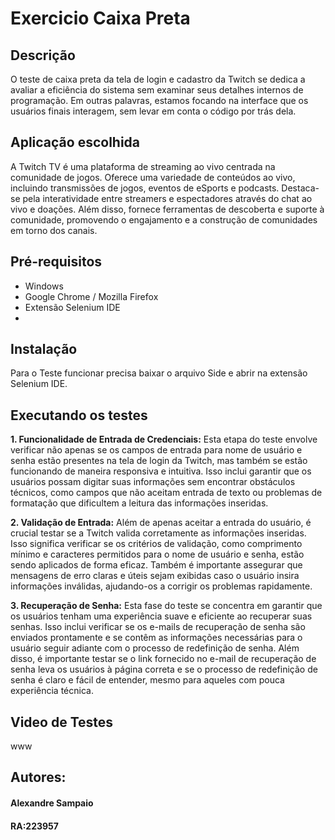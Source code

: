 # Exercicio Caixa Preta
## Descrição
O teste de caixa preta da tela de login e cadastro da Twitch se dedica a avaliar a eficiência do sistema sem examinar seus detalhes internos de programação. Em outras palavras, estamos focando na interface que os usuários finais interagem, sem levar em conta o código por trás dela.

## Aplicação escolhida
A Twitch TV é uma plataforma de streaming ao vivo centrada na comunidade de jogos. Oferece uma variedade de conteúdos ao vivo, incluindo transmissões de jogos, eventos de eSports e podcasts. Destaca-se pela interatividade entre streamers e espectadores através do chat ao vivo e doações. Além disso, fornece ferramentas de descoberta e suporte à comunidade, promovendo o engajamento e a construção de comunidades em torno dos canais.

## Pré-requisitos
- Windows
- Google Chrome / Mozilla Firefox
- Extensão Selenium IDE
- 
## Instalação
Para o Teste funcionar precisa baixar o arquivo Side e abrir na extensão Selenium IDE.

## Executando os testes
**1. Funcionalidade de Entrada de Credenciais:**
Esta etapa do teste envolve verificar não apenas se os campos de entrada para nome de usuário e senha estão presentes na tela de login da Twitch, mas também se estão funcionando de maneira responsiva e intuitiva. Isso inclui garantir que os usuários possam digitar suas informações sem encontrar obstáculos técnicos, como campos que não aceitam entrada de texto ou problemas de formatação que dificultem a leitura das informações inseridas.

**2. Validação de Entrada:**
Além de apenas aceitar a entrada do usuário, é crucial testar se a Twitch valida corretamente as informações inseridas. Isso significa verificar se os critérios de validação, como comprimento mínimo e caracteres permitidos para o nome de usuário e senha, estão sendo aplicados de forma eficaz. Também é importante assegurar que mensagens de erro claras e úteis sejam exibidas caso o usuário insira informações inválidas, ajudando-os a corrigir os problemas rapidamente.

**3. Recuperação de Senha:**
Esta fase do teste se concentra em garantir que os usuários tenham uma experiência suave e eficiente ao recuperar suas senhas. Isso inclui verificar se os e-mails de recuperação de senha são enviados prontamente e se contêm as informações necessárias para o usuário seguir adiante com o processo de redefinição de senha. Além disso, é importante testar se o link fornecido no e-mail de recuperação de senha leva os usuários à página correta e se o processo de redefinição de senha é claro e fácil de entender, mesmo para aqueles com pouca experiência técnica.

## Video de Testes
www

## Autores:
#### Alexandre Sampaio
#### RA:223957
